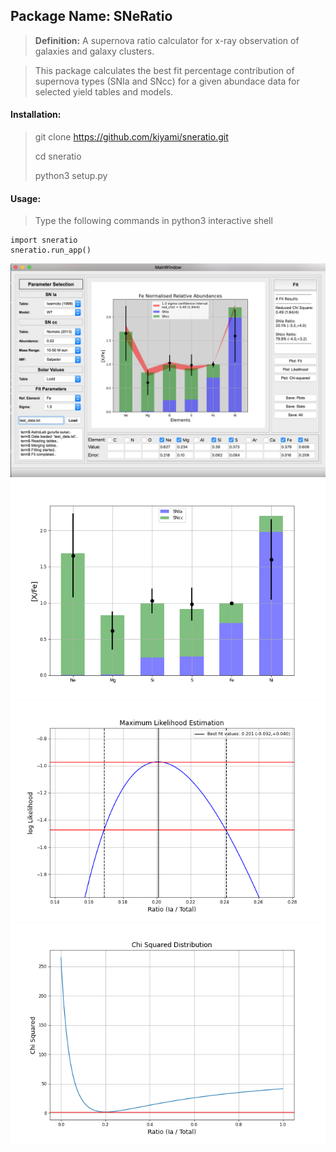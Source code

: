 ## Package Name: SNeRatio

> **Definition:** A supernova ratio calculator for x-ray observation of galaxies and galaxy clusters.

> This package calculates the best fit percentage contribution of supernova types (SNIa and SNcc) for a given abundace data for selected yield tables and models.

#### Installation:

> git clone https://github.com/kiyami/sneratio.git
>
> cd sneratio
>
> python3 setup.py
>

#### Usage:

> Type the following commands in python3 interactive shell
>
    import sneratio
    sneratio.run_app()



![GitHub Logo](/examples/gui.png)
![GitHub Logo](/outputs/Figure_Fit.png)
![GitHub Logo](/outputs/Figure_Likelihood.png)
![GitHub Logo](/outputs/Figure_Chi_Squared.png)

